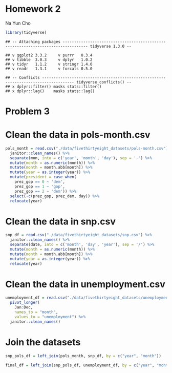 Homework 2
================
Na Yun Cho

``` r
library(tidyverse)
```

    ## -- Attaching packages --------------------------------------------------------------------------------- tidyverse 1.3.0 --

    ## v ggplot2 3.3.2     v purrr   0.3.4
    ## v tibble  3.0.3     v dplyr   1.0.2
    ## v tidyr   1.1.2     v stringr 1.4.0
    ## v readr   1.3.1     v forcats 0.5.0

    ## -- Conflicts ------------------------------------------------------------------------------------ tidyverse_conflicts() --
    ## x dplyr::filter() masks stats::filter()
    ## x dplyr::lag()    masks stats::lag()

# Problem 3

# Clean the data in pols-month.csv

``` r
pols_month = read.csv("./data/fivethirtyeight_datasets/pols-month.csv") %>%
  janitor::clean_names() %>%
  separate(mon, into = c('year', 'month', 'day'), sep = '-') %>%
  mutate(month = as.numeric(month)) %>%
  mutate(month = month.abb[month]) %>%
  mutate(year = as.integer(year)) %>%
  mutate(president = case_when(
    prez_gop == 0 ~ 'dem',
    prez_gop == 1 ~ 'gop',
    prez_gop == 2 ~ 'dem')) %>%
  select(-c(prez_gop, prez_dem, day)) %>%
  relocate(year)
```

# Clean the data in snp.csv

``` r
snp_df = read.csv("./data/fivethirtyeight_datasets/snp.csv") %>%
  janitor::clean_names() %>%
  separate(date, into = c('month', 'day', 'year'), sep = '/') %>%
  mutate(month = as.numeric(month)) %>%
  mutate(month = month.abb[month]) %>%
  mutate(year = as.integer(year)) %>%
  relocate(year)
```

# Clean the data in unemployment.csv

``` r
unemployment_df = read.csv("./data/fivethirtyeight_datasets/unemployment.csv") %>%
  pivot_longer(
    Jan:Dec,
    names_to = "month",
    values_to = "unemployment") %>%
  janitor::clean_names()
```

# Join the datasets

``` r
snp_pols_df = left_join(pols_month, snp_df, by = c("year", "month")) 

final_df = left_join(snp_pols_df, unemployment_df, by = c("year", "month"))
```
